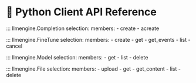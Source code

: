 # 🐍 Python Client API Reference

::: llmengine.Completion
    selection:
        members:
            - create
            - acreate

::: llmengine.FineTune
    selection:
        members:
            - create
            - get
            - get_events
            - list
            - cancel

::: llmengine.Model
    selection:
        members:
            - get
            - list
            - delete

::: llmengine.File
    selection:
        members:
            - upload
            - get
            - get_content
            - list
            - delete
